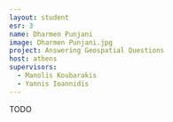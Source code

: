 ```yaml
---
layout: student
esr: 3
name: Dharmen Punjani
image: Dharmen Punjani.jpg
project: Answering Geospatial Questions
host: athens
supervisors:
  - Manolis Koubarakis
  - Yannis Ioannidis
---
```

TODO
